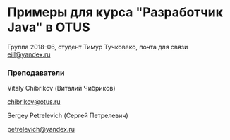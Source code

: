 # Примеры для курса "Разработчик Java" в OTUS

Группа 2018-06, студент Тимур Тучковеко, почта для связи eill@yandex.ru

### Преподаватели
Vitaly Chibrikov (Виталий Чибриков)

chibrikov@otus.ru

Sergey Petrelevich (Сергей Петрелевич)

petrelevich@yandex.ru
